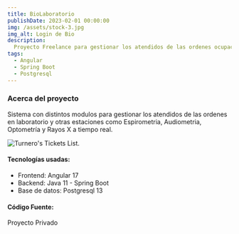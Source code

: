 ```yaml
---
title: BioLaboratorio
publishDate: 2023-02-01 00:00:00
img: /assets/stock-3.jpg
img_alt: Login de Bio
description: 
  Proyecto Freelance para gestionar los atendidos de las ordenes ocupacionales dirigido para BIOLaboratorio. Proyecto en proceso...
tags:
  - Angular
  - Spring Boot
  - Postgresql
---
```

### Acerca del proyecto

Sistema con distintos modulos para gestionar los atendidos de las ordenes en laboratorio y otras estaciones como Espirometria, Audiometria, Optometría y Rayos X  a tiempo real.



![Turnero's Tickets List.](/assets/stock-3.1.jpg)


#### Tecnologías usadas:

- Frontend: Angular 17
- Backend: Java 11 - Spring Boot
- Base de datos: Postgresql 13



#### Código Fuente:
Proyecto Privado
